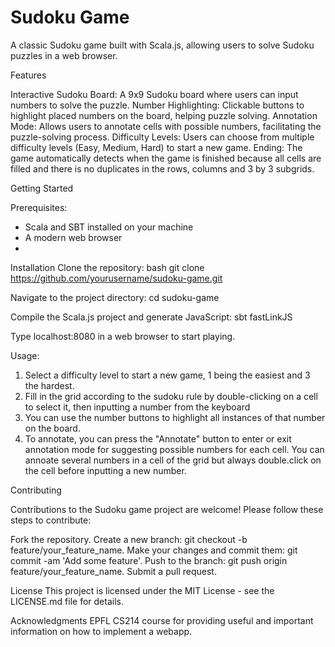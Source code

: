 # Sudoku Game

A classic Sudoku game built with Scala.js, allowing users to solve Sudoku puzzles in a web browser. 

Features

Interactive Sudoku Board: A 9x9 Sudoku board where users can input numbers to solve the puzzle.
Number Highlighting: Clickable buttons to highlight placed numbers on the board, helping puzzle solving.
Annotation Mode: Allows users to annotate cells with possible numbers, facilitating the puzzle-solving process.
Difficulty Levels: Users can choose from multiple difficulty levels (Easy, Medium, Hard) to start a new game.
Ending: The game automatically detects when the game is finished because all cells are filled and there is no duplicates in the rows, columns and 3 by 3 subgrids.



Getting Started

Prerequisites:
- Scala and SBT installed on your machine
- A modern web browser
- 
Installation
Clone the repository:
bash
git clone https://github.com/yourusername/sudoku-game.git

Navigate to the project directory:
cd sudoku-game

Compile the Scala.js project and generate JavaScript:
sbt fastLinkJS

Type localhost:8080 in a web browser to start playing.



Usage: 
1. Select a difficulty level to start a new game, 1 being the easiest and 3 the hardest.
2. Fill in the grid according to the sudoku rule by double-clicking on a cell to select it, then inputting a number from the keyboard
3. You can use the number buttons to highlight all instances of that number on the board.
4. To annotate, you can press the "Annotate" button to enter or exit annotation mode for suggesting possible numbers for each cell. You can annoate several numbers in a cell of the grid but always double.click on the cell before inputting a new number.



Contributing

Contributions to the Sudoku game project are welcome! Please follow these steps to contribute:

Fork the repository.
Create a new branch: git checkout -b feature/your_feature_name.
Make your changes and commit them: git commit -am 'Add some feature'.
Push to the branch: git push origin feature/your_feature_name.
Submit a pull request.


License
This project is licensed under the MIT License - see the LICENSE.md file for details.

Acknowledgments
EPFL CS214 course for providing useful and important information on how to implement a webapp.
